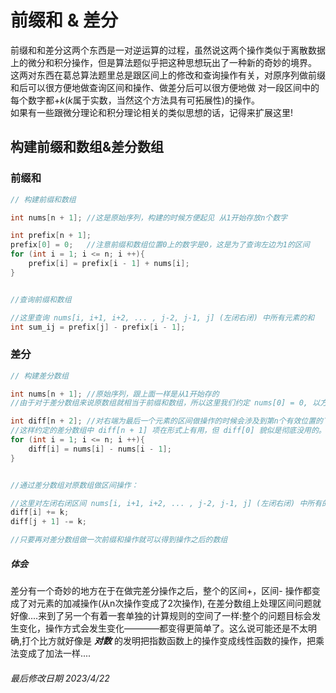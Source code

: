 # 前缀和 & 差分

前缀和和差分这两个东西是一对逆运算的过程，虽然说这两个操作类似于离散数据上的微分和积分操作，但是算法题似乎把这种思想玩出了一种新的奇妙的境界。  
这两对东西在葛总算法题里总是跟区间上的修改和查询操作有关，对原序列做前缀和后可以很方便地做查询区间和操作、做差分后可以很方便地做 对一段区间中的每个数字都+$k$($k$属于实数，当然这个方法具有可拓展性)的操作。  
如果有一些跟微分理论和积分理论相关的类似思想的话，记得来扩展这里!

## 构建前缀和数组&差分数组

### 前缀和
```c
// 构建前缀和数组

int nums[n + 1]; //这是原始序列，构建的时候方便起见 从1开始存放n个数字

int prefix[n + 1];
prefix[0] = 0;   //注意前缀和数组位置0上的数字是0，这是为了查询左边为1的区间
for (int i = 1; i <= n; i ++){
    prefix[i] = prefix[i - 1] + nums[i];
}


//查询前缀和数组

//这里查询 nums[i, i+1, i+2, ... , j-2, j-1, j] (左闭右闭) 中所有元素的和
int sum_ij = prefix[j] - prefix[i - 1];
```

### 差分
```c
// 构建差分数组

int nums[n + 1]; //原始序列，跟上面一样是从1开始存的
//由于对于差分数组来说原数组就相当于前缀和数组，所以这里我们约定 nums[0] = 0, 以方便计算

int diff[n + 2]; //对右端为最后一个元素的区间做操作的时候会涉及到第n个有效位置的下一个位置
//这样约定的差分数组中 diff[n + 1] 项在形式上有用，但 diff[0] 貌似是彻底没用的。
for (int i = 1; i <= n; i ++){
    diff[i] = nums[i] - nums[i - 1];
}


//通过差分数组对原数组做区间操作：

//这里对左闭右闭区间 nums[i, i+1, i+2, ... , j-2, j-1, j] (左闭右闭) 中所有的元素都做一次 + k操作
diff[i] += k;
diff[j + 1] -= k;

//只要再对差分数组做一次前缀和操作就可以得到操作之后的数组
```

##### 体会
差分有一个奇妙的地方在于在做完差分操作之后，整个的区间+，区间- 操作都变成了对元素的加减操作(从n次操作变成了2次操作), 在差分数组上处理区间问题就好像....来到了另一个有着一套单独的计算规则的空间了一样:整个的问题目标会发生变化，操作方式会发生变化————都变得更简单了。这么说可能还是不太明确,打个比方就好像是 ***对数*** 的发明把指数函数上的操作变成线性函数的操作，把乘法变成了加法一样....

###### 最后修改日期 2023/4/22